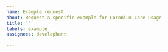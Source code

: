 ```yaml
---
name: Example request
about: Request a specific example for Coronium Core usage
title: ''
labels: example
assignees: develephant

---
```



